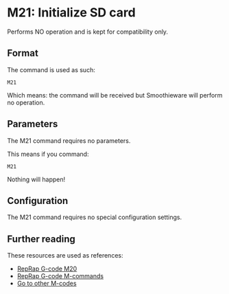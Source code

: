 
# M21: Initialize SD card

Performs NO operation and is kept for compatibility only.

## Format

The command is used as such:

```plaintext
M21
```

Which means: the command will be received but Smoothieware will perform no operation.

## Parameters

The M21 command requires no parameters.

This means if you command:

```plaintext
M21
```

Nothing will happen!

## Configuration

The M21 command requires no special configuration settings.

## Further reading

These resources are used as references:
* [RepRap G-code M20](http://reprap.org/wiki/G-code#M20:_List_SD_card)
* [RepRap G-code M-commands](http://reprap.org/wiki/G-code#M-commands)
* [Go to other M-codes](supported-g-codes.md)
